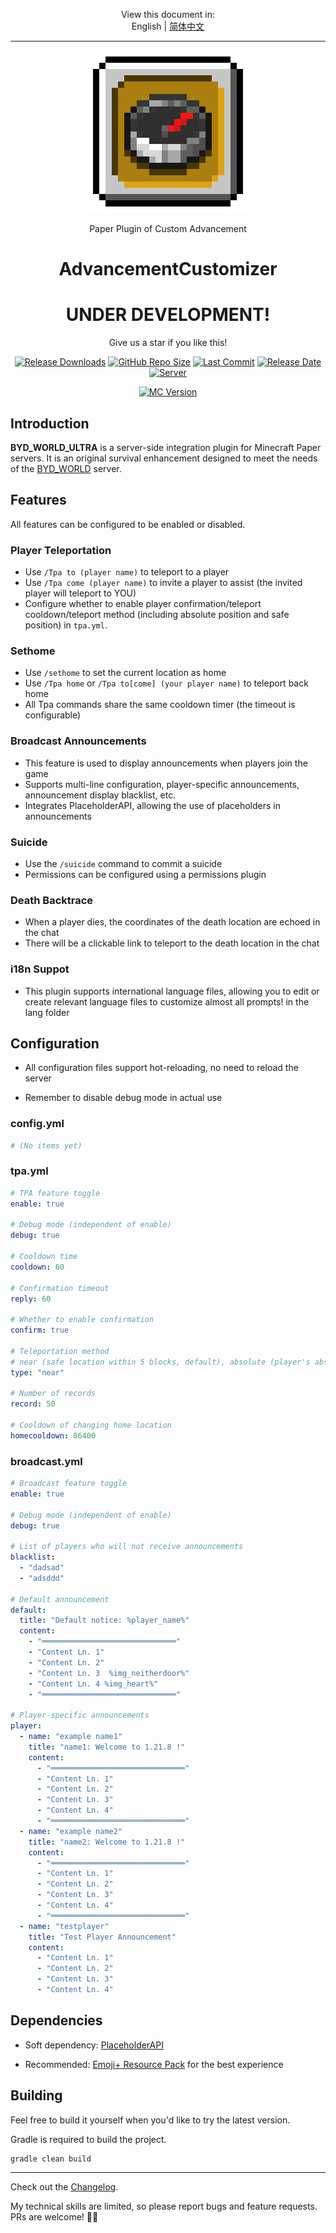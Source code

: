 <p align="center">
    View this document in:<br> English | <a href="./README.zh-cn.md">简体中文</a>
</p>

---

<a href="https://github.com/Data708983/AdvancementCustomizer">
  <p align="center"><img src="https://github.com/Data708983/AdvancementCustomizer/blob/master/Docs/img/AdvancementCustomizer4.png" alt="ICON"></p>
</a>
<p align="center">Paper Plugin of Custom Advancement</p>
<h1 align="center">AdvancementCustomizer</h1>
<h1 align="center" textcolor="red">UNDER DEVELOPMENT!</h1>

<p align="center">
    Give us a star if you like this!
</p>

<p align="center">
  <a href="https://github.com/Data708983/AdvancementCustomizer/releases"><img src="https://img.shields.io/github/downloads/Data708983/BYD_WORLD_ULTRA/total?color=%239F7AEA" alt="Release Downloads"></a>
  <a href="#"><img src="https://img.shields.io/github/repo-size/Data708983/AdvancementCustomizer?color=6882C4" alt="GitHub Repo Size"></a>
  <a href="#"><img src="https://img.shields.io/github/last-commit/Data708983/AdvancementCustomizer?color=%23638e66" alt="Last Commit"></a>
  <a href="#"><img src="https://img.shields.io/github/release-date/Data708983/AdvancementCustomizer?color=%15" alt="Release Date"></a>
  <a href="https://skin.dataseven.fun/"><img src="https://img.shields.io/badge/server-BYD__WORLD-%23cf51c6" alt="Server"></a>
</p>
<p align="center">
  <a href="#"><img src="https://img.shields.io/badge/MC_version-1.21.x-blue" alt="MC Version"></a>
</p>



## Introduction

**BYD_WORLD_ULTRA** is a server-side integration plugin for Minecraft Paper servers. It is an original survival enhancement designed to meet the needs of the [BYD_WORLD](https://skin.dataseven.fun) server.

## Features

All features can be configured to be enabled or disabled.

### Player Teleportation

- Use `/Tpa to (player name)` to teleport to a player
- Use `/Tpa come (player name)` to invite a player to assist (the invited player will teleport to YOU)
- Configure whether to enable player confirmation/teleport cooldown/teleport method (including absolute position and safe position) in `tpa.yml`.

### Sethome

- Use `/sethome` to set the current location as home
- Use `/Tpa home` or `/Tpa to[come] (your player name)` to teleport back home
- All Tpa commands share the same cooldown timer (the timeout is configurable)

### Broadcast Announcements

- This feature is used to display announcements when players join the game
- Supports multi-line configuration, player-specific announcements, announcement display blacklist, etc.
- Integrates PlaceholderAPI, allowing the use of placeholders in announcements

### Suicide

- Use the `/suicide` command to commit a suicide
- Permissions can be configured using a permissions plugin

### Death Backtrace

- When a player dies, the coordinates of the death location are echoed in the chat
- There will be a clickable link to teleport to the death location in the chat

### i18n Suppot

- This plugin supports international language files, allowing you to edit or create relevant language files to customize almost all prompts! in the lang folder

## Configuration

- All configuration files support hot-reloading, no need to reload the server

- Remember to disable debug mode in actual use

### config.yml

```yml
# (No items yet)
```

### tpa.yml

```yml
# TPA feature toggle
enable: true

# Debug mode (independent of enable)
debug: true

# Cooldown time
cooldown: 60

# Confirmation timeout
reply: 60

# Whether to enable confirmation
confirm: true

# Teleportation method
# near (safe location within 5 blocks, default), absolute (player's absolute coordinates)
type: "near"

# Number of records
record: 50

# Cooldown of changing home location
homecooldown: 86400
```

### broadcast.yml

```yml
# Broadcast feature toggle
enable: true

# Debug mode (independent of enable)
debug: true

# List of players who will not receive announcements
blacklist:
  - "dadsad"
  - "adsddd"

# Default announcement
default:
  title: "Default notice: %player_name%"
  content:
    - "══════════════════════════════"
    - "Content Ln. 1"
    - "Content Ln. 2"
    - "Content Ln. 3  %img_neitherdoor%"
    - "Content Ln. 4 %img_heart%"
    - "══════════════════════════════"

# Player-specific announcements
player:
  - name: "example name1"
    title: "name1: Welcome to 1.21.8 !"
    content:
      - "══════════════════════════════"
      - "Content Ln. 1"
      - "Content Ln. 2"
      - "Content Ln. 3"
      - "Content Ln. 4"
      - "══════════════════════════════"
  - name: "example name2"
    title: "name2: Welcome to 1.21.8 !"
    content:
      - "══════════════════════════════"
      - "Content Ln. 1"
      - "Content Ln. 2"
      - "Content Ln. 3"
      - "Content Ln. 4"
      - "══════════════════════════════"
  - name: "testplayer"
    title: "Test Player Announcement"
    content:
      - "Content Ln. 1"
      - "Content Ln. 2"
      - "Content Ln. 3"
      - "Content Ln. 4"
```

## Dependencies

- Soft dependency: [PlaceholderAPI](https://github.com/PlaceholderAPI/PlaceholderAPI)

- Recommended: [Emoji+ Resource Pack](https://modrinth.com/resourcepack/emoji-plus) for the best experience

## Building

Feel free to build it yourself when you'd like to try the latest version.

Gradle is required to build the project.

```sh
gradle clean build
```

---

Check out the [Changelog](https://github.com/Data708983/BYD_WORLD_ULTRA/tree/master/Doc/Update).

My technical skills are limited, so please report bugs and feature requests. PRs are welcome! 🙏🏻
